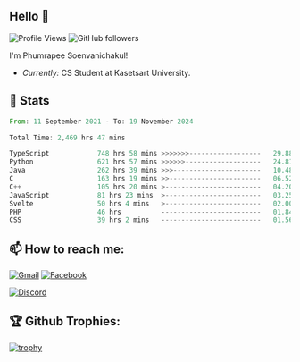
<h2>Hello 👋</h2> 

![Profile Views](https://komarev.com/ghpvc/?username=Homiez09&label=Profile%20views&color=0e75b6&style=flat)
![GitHub followers](https://img.shields.io/github/followers/HomieZ09.svg?style=social&label=Follow)


I'm Phumrapee Soenvanichakul!

- <i>Currently:</i> CS Student at Kasetsart University.

<h2>👀 Stats</h2>

<!--START_SECTION:waka-->

```rust
From: 11 September 2021 - To: 19 November 2024

Total Time: 2,469 hrs 47 mins

TypeScript            748 hrs 58 mins >>>>>>>------------------   29.88 %
Python                621 hrs 57 mins >>>>>>-------------------   24.81 %
Java                  262 hrs 39 mins >>>----------------------   10.48 %
C                     163 hrs 19 mins >>-----------------------   06.52 %
C++                   105 hrs 20 mins >------------------------   04.20 %
JavaScript            81 hrs 23 mins  >------------------------   03.25 %
Svelte                50 hrs 4 mins   >------------------------   02.00 %
PHP                   46 hrs          -------------------------   01.84 %
CSS                   39 hrs 2 mins   -------------------------   01.56 %
```

<!--END_SECTION:waka-->

<h2>📫 How to reach me:</h2>

<a href="mailto:phumrapeesoen1@gmail.com">![Gmail](https://img.shields.io/badge/Gmail-D14836?style=for-the-badge&logo=gmail&logoColor=white)</a> 
<a href="https://web.facebook.com/phumrapee.soenvanichakul.3/">![Facebook](https://img.shields.io/badge/Facebook-4267B2?style=for-the-badge&logo=facebook&logoColor=white)</a>

<a href="https://discord.gg/EWnAEUtFVm">![Discord](https://discord.c99.nl/widget/theme-1/297740667784921089.png)</a> 

<h2>🏆 Github Trophies:</h2>

[![trophy](https://github-profile-trophy.vercel.app/?username=Homiez09&theme=discord&row=1)](https://github.com/ryo-ma/github-profile-trophy)
